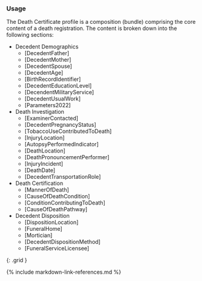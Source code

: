 ### Usage

The Death Certificate profile is a composition (bundle) comprising the core content of a death registration.
The content is broken down into the following sections:
* Decedent Demographics
    * [DecedentFather]
    * [DecedentMother]
    * [DecedentSpouse]
    * [DecedentAge]
    * [BirthRecordIdentifier]
    * [DecedentEducationLevel]
    * [DecendentMilitaryService]
    * [DecedentUsualWork]
    * [Parameters2022]
* Death Investigation
    * [ExaminerContacted]
    * [DecedentPregnancyStatus]
    * [TobaccoUseContributedToDeath]
    * [InjuryLocation]
    * [AutopsyPerformedIndicator]
    * [DeathLocation]
    * [DeathPronouncementPerformer]
    * [InjuryIncident]
    * [DeathDate]
    * [DecedentTransportationRole]
* Death Certification
    * [MannerOfDeath]
    * [CauseOfDeathCondition]
    * [ConditionContributingToDeath]
    * [CauseOfDeathPathway]
* Decedent Disposition
    * [DispositionLocation]
    * [FuneralHome]
    * [Mortician]
    * [DecedentDispositionMethod]
    * [FuneralServiceLicensee]

{: .grid }



{% include markdown-link-references.md %}
